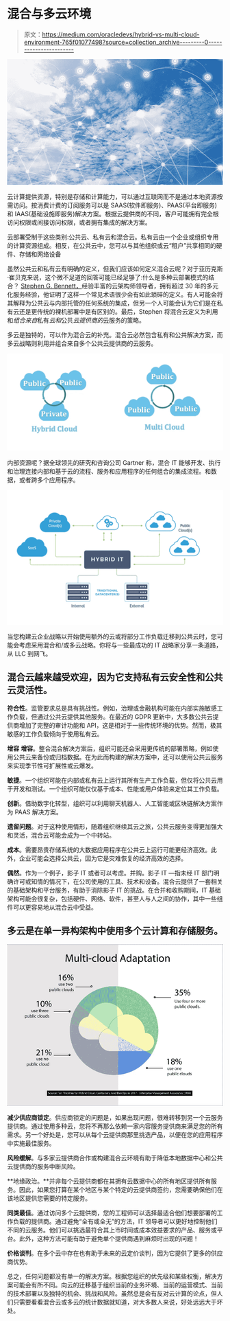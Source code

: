 # 混合与多云环境

> 原文：<https://medium.com/oracledevs/hybrid-vs-multi-cloud-environment-765f01077498?source=collection_archive---------0----------------------->

![](img/2923a0804a325bcca0d3aa99843c5924.png)

云计算提供资源，特别是存储和计算能力，可以通过互联网而不是通过本地资源按需访问。按消费计费的订阅服务可以是 SAAS(软件即服务)、PAAS(平台即服务)和 IAAS(基础设施即服务)解决方案。根据云提供商的不同，客户可能拥有完全根访问权限或间接访问权限，或者拥有集成的解决方案。

云部署受制于这些类别:公共云、私有云和混合云。私有云由一个企业或组织专用的计算资源组成。相反，在公共云中，您可以与其他组织或云“租户”共享相同的硬件、存储和网络设备

虽然公共云和私有云有明确的定义，但我们应该如何定义混合云呢？对于亚历克斯·崔贝克来说，这个微不足道的回答可能已经足够了:什么是多种云部署模式的结合？ [Stephen G. Bennett，](https://www.linkedin.com/in/stephengbennett/)经验丰富的云架构师领导者，拥有超过 30 年的多元化服务经验，他证明了这样一个常见术语很少会有如此琐碎的定义。有人可能会将其解释为公共云与内部托管的任何系统的集成，但另一个人可能会认为它们是在私有云还是更传统的裸机部署中是有区别的。最后，Stephen 将混合云定义为利用和*组合来自*私有*云和*公共*云提供商的*云服务的策略。

多云是独特的，可以作为混合云的补充。混合云必然包含私有和公共解决方案，而多云战略则利用并组合来自多个公共云提供商的云服务。

![](img/ac5feaf76bf16ac2e80247e89f5715eb.png)

内部资源呢？据全球领先的研究和咨询公司 Gartner 称，混合 IT 能够开发、执行和治理连接内部和基于云的流程、服务和应用程序的任何组合的集成流程。和数据，或者跨多个应用程序。

![](img/cf265ec6b11bc26651e919edc305b87c.png)

当您构建云企业战略以开始使用额外的云或将部分工作负载迁移到公共云时，您可能会考虑采用混合和/或多云战略。你将与一些最成功的 IT 战略家分享一条道路，从 LLC 到网飞。

## **混合云越来越受欢迎，因为它支持私有云安全性和公共云灵活性。**

**符合性**。监管要求总是具有挑战性。例如，治理或金融机构可能在内部实施敏感工作负载，但通过公共云提供其他服务。在最近的 GDPR 更新中，大多数公共云提供商增加了完整的审计功能和 API，这是相对于一些传统环境的优势。然而，极其敏感的工作负载倾向于使用私有云。

**增容** **增容**。整合混合解决方案后，组织可能还会采用更传统的部署策略，例如使用公共云来备份或归档数据。在为此而构建的解决方案中，还可以使用公共云服务来实现季节性可扩展性或云爆发。

**敏捷**。一个组织可能在内部或私有云上运行其所有生产工作负载，但仅将公共云用于开发和测试。一个组织可能仅仅基于成本、性能或用户体验来定位其工作负载。

**创新**。借助数字化转型，组织可以利用聊天机器人、人工智能或区块链解决方案作为 PAAS 解决方案。

**遗留问题**。对于这种使用情形，随着组织继续其云之旅，公共云服务变得更加强大和灵活，混合云可能会成为一个中转站。

**成本**。需要昂贵存储系统的大数据应用程序在公共云上运行可能更经济高效。此外，企业可能会选择公共云，因为它是灾难恢复的经济高效的选择。

**偶然**。作为一个例子，影子 IT 或者可以考虑。并购。影子 IT —指未经 IT 部门明确许可或知情的情况下，在公司使用的工具、技术和设备。混合云提供了一套相关的基础架构和平台服务，有助于消除影子 IT 的挑战。在合并和收购期间，IT 基础架构可能会很复杂，包括硬件、网络、软件，甚至人与人之间的协作，其中一些组件可以更容易地从混合云中受益。

## **多云是在单一异构架构中使用多个云计算和存储服务。**

![](img/496449d888bc0b707a306fdf0fba4fe8.png)

**减少供应商锁定**。供应商锁定的问题是，如果出现问题，很难转移到另一个云服务提供商。通过使用多种云，您将不再那么依赖一家内容服务提供商来满足您的所有需求。另一个好处是，您可以从每个云提供商那里挑选产品，以便在您的应用程序中实施最佳服务。

**风险缓解**。与多家云提供商合作或构建混合云环境有助于降低本地数据中心和公共云提供商的服务中断风险。

**地缘政治。**并非每个云提供商都在其拥有云数据中心的所有地区提供所有服务。因此，如果您打算在某个地区与某个特定的云提供商签约，您需要确保他们在该地区提供您需要的特定服务。

**同类最佳**。通过访问多个云提供商，您的工程师可以选择最适合他们想要部署的工作负载的提供商。通过避免“全有或全无”的方法，IT 领导者可以更好地控制他们不同的云服务。他们可以挑选最符合其上市时间或成本效益要求的产品、服务或平台。此外，这种方法可能有助于避免单个提供商遇到麻烦时出现的问题！

**价格谈判**。在多个云中存在也有助于未来的云定价谈判，因为它提供了更多的供应商优势。

总之，任何问题都没有单一的解决方案。根据您组织的优先级和某些权衡，解决方案可能会有所不同。向云的迁移基于组织当前的业务环境、当前的运营模式、当前的技术部署以及独特的机会、挑战和风险。虽然总是会有反对云计算的论点，但人们只需要看看混合云或多云的统计数据就知道，对大多数人来说，好处远远大于坏处。